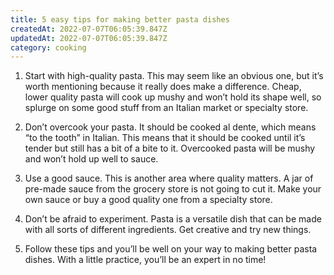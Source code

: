 ```yaml
---
title: 5 easy tips for making better pasta dishes
createdAt: 2022-07-07T06:05:39.847Z
updatedAt: 2022-07-07T06:05:39.847Z
category: cooking
---
```


1. Start with high-quality pasta. This may seem like an obvious one, but it’s worth mentioning because it really does make a difference. Cheap, lower quality pasta will cook up mushy and won’t hold its shape well, so splurge on some good stuff from an Italian market or specialty store.

2. Don’t overcook your pasta. It should be cooked al dente, which means “to the tooth” in Italian. This means that it should be cooked until it’s tender but still has a bit of a bite to it. Overcooked pasta will be mushy and won’t hold up well to sauce.

3. Use a good sauce. This is another area where quality matters. A jar of pre-made sauce from the grocery store is not going to cut it. Make your own sauce or buy a good quality one from a specialty store.

4. Don’t be afraid to experiment. Pasta is a versatile dish that can be made with all sorts of different ingredients. Get creative and try new things.

5. Follow these tips and you’ll be well on your way to making better pasta dishes. With a little practice, you’ll be an expert in no time!
